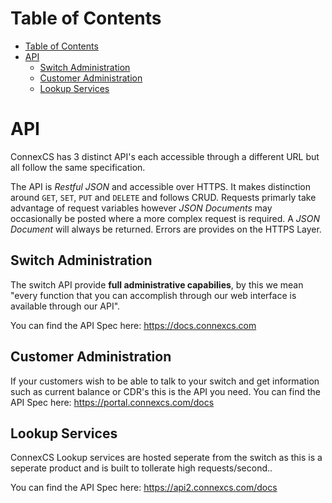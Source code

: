 # Table of Contents

* [Table of Contents](#table-of-contents)
* [API](#api)
   * [Switch Administration](#switch-administration)
   * [Customer Administration](#customer-administration)
   * [Lookup Services](#lookup-services)

# API
ConnexCS has 3 distinct API's each accessible through a different URL but all follow the same specification.

The API is _Restful JSON_ and accessible over HTTPS. It makes distinction around `GET`, `SET`, `PUT` and `DELETE` and follows CRUD. Requests primarly take advantage of request variables however _JSON Documents_ may occasionally be posted where a more complex request is required. A _JSON Document_ will always be returned. Errors are provides on the HTTPS Layer.

## Switch Administration
The switch API provide **full administrative capabilies**, by this we mean "every function that you can accomplish through our web interface is available through our API".

You can find the API Spec here: <https://docs.connexcs.com>

## Customer Administration
If your customers wish to be able to talk to your switch and get information such as current balance or CDR's this is the API you need.
You can find the API Spec here: <https://portal.connexcs.com/docs>


## Lookup Services
ConnexCS Lookup services are hosted seperate from the switch as this is a seperate product and is built to tollerate high requests/second..

You can find the API Spec here: <https://api2.connexcs.com/docs>
